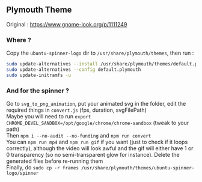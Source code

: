 ## Plymouth Theme
Original : https://www.gnome-look.org/p/1111249

### Where ?
Copy the `ubuntu-spinner-logo` dir to `/usr/share/plymouth/themes`, then run :  
```bash
sudo update-alternatives --install /usr/share/plymouth/themes/default.plymouth default.plymouth /usr/share/plymouth/themes/ubuntu-spinner-logo/ubuntu-spinner-logo.plymouth 100
sudo update-alternatives --config default.plymouth
sudo update-initramfs -u
```

### And for the spinner ?
Go to `svg_to_png_animation`, put your animated svg in the folder, edit the required things in `convert.js` (fps, duration, svgFilePath)  
Maybe you will need to run `export CHROME_DEVEL_SANDBOX=/opt/google/chrome/chrome-sandbox` (tweak to your path)  
Then `npm i --no-audit --no-funding` and `npm run convert`  
You can `npm run mp4` and `npm run gif` if you want (just to check if it loops correctly), although the video will look awful and the gif will either have 1 or 0 transparency (so no semi-transparent glow for instance). Delete the generated files before re-running them  
Finally, do `sudo cp -r frames /usr/share/plymouth/themes/ubuntu-spinner-logo/spinner`

